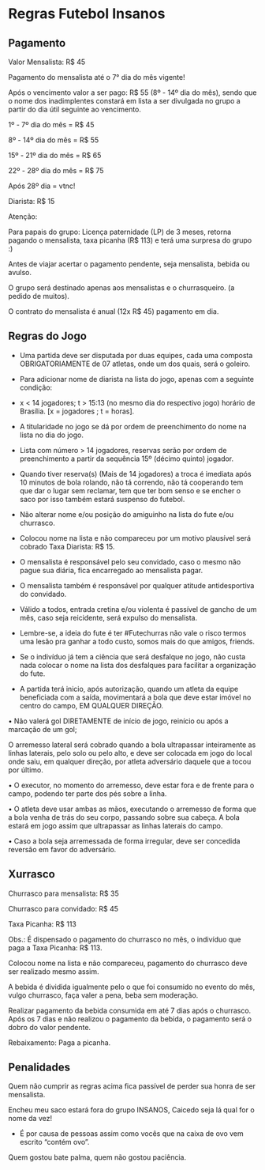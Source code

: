# Regras Futebol Insanos

## Pagamento
Valor Mensalista: R$ 45

Pagamento do mensalista até o 7° dia do mês vigente!

Após o vencimento valor a ser pago: R$ 55 (8º - 14º dia do mês), sendo que o nome dos inadimplentes constará em lista a ser divulgada no grupo a partir do dia útil seguinte ao vencimento.

1º - 7º dia do mês = R$ 45

8º - 14º dia do mês = R$ 55

15º - 21º dia do mês = R$ 65

22º - 28º dia do mês = R$ 75

Após 28º dia = vtnc!

Diarista: R$ 15



Atenção: 

Para papais do grupo: Licença paternidade (LP) de 3 meses, retorna pagando o mensalista, taxa picanha (R$ 113) e terá uma surpresa do grupo :)

Antes de viajar acertar o pagamento pendente, seja mensalista, bebida ou avulso.

O grupo será destinado apenas aos mensalistas e o churrasqueiro. (a pedido de muitos).

O contrato do mensalista é anual (12x R$ 45) pagamento em dia.


## Regras do Jogo

- Uma partida deve ser disputada por duas equipes, cada uma composta
OBRIGATORIAMENTE de 07 atletas, onde um dos quais, será o goleiro.

- Para adicionar nome de diarista na lista do jogo, apenas com a seguinte condição:
- x < 14 jogadores; t > 15:13 (no mesmo dia do respectivo jogo) horário de Brasília. [x = jogadores ;  t = horas].
  
- A titularidade no jogo se dá por ordem de preenchimento do nome na lista no dia do jogo.

- Lista com número > 14 jogadores, reservas serão por ordem de preenchimento a partir da sequência 15º (décimo quinto) jogador. 

- Quando tiver reserva(s) (Mais de 14 jogadores) a troca é imediata após 10 minutos de bola rolando, não tá correndo, não tá cooperando tem que dar o lugar sem reclamar, tem que ter bom senso e se encher o saco por isso também estará suspenso do futebol.
  
- Não alterar nome e/ou posição do amiguinho na lista do fute e/ou churrasco. 

  
- Colocou nome na lista e não compareceu por um motivo plausível será cobrado Taxa Diarista: R$ 15.

- O mensalista é responsável pelo seu convidado, caso o mesmo não pague sua diária, fica encarregado ao mensalista pagar.

- O mensalista também é responsável por qualquer atitude antidesportiva do convidado.

- Válido a todos, entrada cretina e/ou violenta é passível de gancho de um mês, caso seja reicidente, será expulso do mensalista.

- Lembre-se, a ideia do fute é ter #Futechurras não vale o risco termos uma lesão pra ganhar a todo custo, somos mais do que amigos, friends.

- Se o indivíduo já tem a ciência que será desfalque no jogo, não custa nada colocar o nome na lista dos desfalques para facilitar a organização do fute.
  
- A partida terá inicio, após autorização, quando um atleta da equipe
beneficiada com a saída, movimentará a bola que deve estar imóvel no centro
do campo, EM QUALQUER DIREÇÃO.

• Não valerá gol DIRETAMENTE de início de jogo, reinício ou após
a marcação de um gol;

 O arremesso lateral será cobrado quando a bola ultrapassar inteiramente
as linhas laterais, pelo solo ou pelo alto, e deve ser colocada em jogo do local
onde saiu, em qualquer direção, por atleta adversário daquele que a tocou por
último.

• O executor, no momento do arremesso, deve estar fora e de frente
para o campo, podendo ter parte dos pés sobre a linha.

• O atleta deve usar ambas as mãos, executando o arremesso de forma
que a bola venha de trás do seu corpo, passando sobre sua cabeça. A bola
estará em jogo assim que ultrapassar as linhas laterais do campo.

• Caso a bola seja arremessada de forma irregular, deve ser
concedida reversão em favor do adversário.

## Xurrasco
Churrasco para mensalista: R$ 35

Churrasco para convidado: R$ 45

Taxa Picanha: R$ 113

Obs.: É dispensado o pagamento do churrasco no mês, o indivíduo que paga a Taxa Picanha: R$ 113.

Colocou nome na lista e não compareceu, pagamento do churrasco deve ser realizado mesmo assim.

A bebida é dividida igualmente pelo o que foi consumido no evento do mês, vulgo churrasco, faça valer a pena, beba sem moderação.


Realizar pagamento da bebida consumida em até 7 dias após o churrasco.
Após os 7 dias e não realizou o pagamento da bebida, o pagamento será o dobro do valor pendente.

Rebaixamento: Paga a picanha.
  
## Penalidades

Quem não cumprir as regras acima fica passível de perder sua honra de ser mensalista.

Encheu meu saco estará fora do grupo INSANOS, Caicedo seja lá qual for o nome da vez!

- É por causa de pessoas assim como vocês que na caixa de ovo vem escrito “contém ovo”.

Quem gostou bate palma, quem não gostou paciência.
